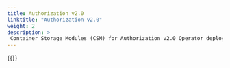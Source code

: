```yaml
---
title: Authorization v2.0
linktitle: "Authorization v2.0" 
weight: 2
description: >
 Container Storage Modules (CSM) for Authorization v2.0 Operator deployment
---
```


{{<include file="content/v1/getting-started/installation/operator/modules/authorizationv2-0.md" hideIds="2,3">}}
